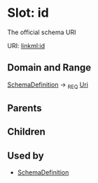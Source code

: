 
# Slot: id


The official schema URI

URI: [linkml:id](https://w3id.org/linkml/id)


## Domain and Range

[SchemaDefinition](SchemaDefinition.md) ->  <sub>REQ</sub> [Uri](Uri.md)

## Parents


## Children


## Used by

 * [SchemaDefinition](SchemaDefinition.md)
